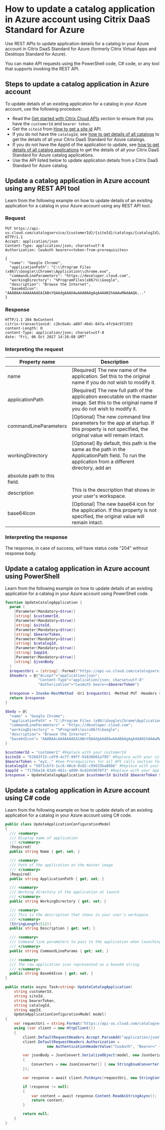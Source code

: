 # How to update a catalog application in Azure account using Citrix DaaS Standard for Azure

Use REST APIs to update application details for a catalog in your Azure account in Citrix DaaS Standard for Azure (formerly Citrix Virtual Apps and Desktops Standard for Azure).

You can make API requests using the PowerShell code, C# code, or any tool that supports invoking the REST API.

## Steps to update a catalog application in Azure account

To update details of an existing application for a catalog in your Azure account, use the following procedure:

-  Read the [Get started with Citrix Cloud APIs](/getting-started) section to ensure that you have the `customerId` and `bearer token`.
-  Get the `siteid` from [How to get a site id](./how-to-get-a-site-id) API.
-  If you do not have the `catalogId`, see [how to get details of all catalogs](./how-to-get-details-of-all-catalogs) to get the details of all your Citrix DaaS Standard for Azure catalogs.
-  If you do not have the AppId of the application to update, see [how to get details of all catalog applications](./how-to-get-details-of-all-catalog-applications) to get the details of all your Citrix DaaS Standard for Azure catalog applications.
-  Use the API listed below to update application details from a Citrix DaaS Standard for Azure catalog.

## Update a catalog application in Azure account using any REST API tool

Learn from the following example on how to update details of an existing application for a catalog in your Azure account using any REST API tool.

### Request

    PUT https://api-us.cloud.com/catalogservice/{customerId}/{siteId}/catalogs/{catalogId}/apps/{appId} HTTP/1.1
    Accept: application/json
    Content-Type: application/json; charset=utf-8
    Authorization: CwsAuth bearer=<token-from-prerequisites>
    
    {
      "name": "Google Chrome",
      "applicationPath": "C:\\Program Files (x86)\\Google\\Chrome\\Application\\chrome.exe",
      "commandLineParameters": "https://developer.cloud.com",
      "workingDirectory": "%ProgramFiles(x86)%\\Google",
      "description": "Browse the Internet",
      "base64Icon": "AAABAAcAAAAAAAEAIABnYQAAdgAAADAwAAABAAgAqA4AAN1hAAAwMAAAAQA..."
    }

### Response

    HTTP/1.1 204 NoContent
    citrix-transactionid: c2bc6a4c-a807-46dc-847a-4fcb4c971953
    content-Length: 0
    content-Type: application/json; charset=utf-8
    date: "Fri, 06 Oct 2017 14:26:08 GMT"

### Interpreting the request

| Property name | Description |
| --- | --- |
| name | [Required] The new name of the application. Set this to the original name if you do not wish to modify it.|
| applicationPath | [Required] The new full path of the application executable on the master image. Set this to the original name if you do not wish to modify it. |
| commandLineParameters | [Optional] The new command line parameters for the app at startup. If this property is not specified, the original value will remain intact. |
| workingDirectory | [Optional] By default, this path is the same as the path in the ApplicationPath field. To run the application from a different directory, add an
absolute path to this field.|
| description | This is the description that shows in your user's workspace. |
| base64Icon | [Optional] The new base64 icon for the application. If this property is not specified, the original value will remain intact.|

### Interpreting the response

The response, in case of success, will have status code "204" without
response body.

## Update a catalog application in Azure account using PowerShell

Learn from the following example on how to update details of an existing application for a catalog in your Azure account using PowerShell code.

``` powershell
function UpdateCatalogApplication {
  param (
    [Parameter(Mandatory=$true)]
    [string] $customerId,
    [Parameter(Mandatory=$true)]
    [string] $siteId,
    [Parameter(Mandatory=$true)]
    [string] $bearerToken,
    [Parameter(Mandatory=$true)]
    [string] $catalogId,
    [Parameter(Mandatory=$true)]
    [string] $appId,
    [Parameter(Mandatory=$true)]
    [string] $jsonBody
  )
  $requestUri = [string]::Format("https://api-us.cloud.com/catalogservice/{0}/{1}/catalogs/{2}/apps/{3}", $customerId, $siteId, $catalogId, $appId)
  $headers = @{"Accept"="application/json";
               "Content-Type"="application/json; charset=utf-8"
               "Authorization"="CwsAuth bearer=$bearerToken"}

  $response = Invoke-RestMethod -Uri $requestUri -Method PUT -Headers $headers -Body $jsonBody
  return $response
}

$body = @{
  "name" = "Google Chrome";
  "applicationPath" = "C:\Program Files (x86)\Google\Chrome\Application\chrome.exe";
  "commandLineParameters" = "https://developer.cloud.com";
  "workingDirectory" = "%ProgramFiles(x86)%\Google";
  "description"= "Browse the Internet";
  "base64Icon"= "AAABAAcAAAAAAAEAIABnYQAAdgAAADAwAAABAAgAqA4AAN1hAAAwMAAA..."
}

$customerId = "customer1" #Replace with your customerId
$siteId = "61603f15-cdf9-4c7f-99ff-91636601a795" #Replace with your site ID
$bearerToken = "ey1.." #See Prerequisites for all API calls section for a sample of how to get your bearer token
$catalogId = "56f1cbf3-1cc6-40cd-9c82-c95633ba88bb" #Replace with your catalog ID
$appId = "f17bbe18-83a9-461c-a890-9c424596f0f3" #Replace with your application ID
$response = UpdateCatalogApplication $customerId $siteId $bearerToken $catalogId $appId (ConvertTo-Json $body)
```

## Update a catalog application in Azure account using C\# code

Learn from the following example on how to update details of an existing application for a catalog in your Azure account using C\# code.

``` csharp
public class UpdateApplicationConfigurationModel
{
  /// <summary>
  /// Display name of application
  /// </summary>
  [Required]
  public string Name { get; set; }

  /// <summary>
  /// Path of the application on the master image
  /// </summary>
  [Required]
  public string ApplicationPath { get; set; }

  /// <summary>
  /// Working directory of the application at launch
  /// </summary>
  public string WorkingDirectory { get; set; }

  /// <summary>
  /// This is the description that shows in your user's workspace.
  /// </summary>
  [StringLength(512)]
  public string Description { get; set; }

  /// <summary>
  /// Command line parameters to pass to the application when launching
  /// </summary>
  public string CommandLineParams { get; set; }

  /// <summary>
  /// The raw application icon represented as a base64 string
  /// </summary>
  public string Base64Icon { get; set; }
}

public static async Task<string> UpdateCatalogApplication(
    string customerId,
    string siteId,
    string bearerToken,
    string catalogId,
    string appId,
    UpdateApplicationConfigurationModel model)
{
    var requestUri = string.Format("https://api-us.cloud.com/catalogservice/{0}/{1}/catalogs/{2}/apps/{3}", customerId, siteId, catalogId, appId);
    using (var client = new HttpClient())
    {
        client.DefaultRequestHeaders.Accept.ParseAdd("application/json");
        client.DefaultRequestHeaders.Authorization =
                   new AuthenticationHeaderValue("CwsAuth", "Bearer=" + bearerToken);

        var jsonBody = JsonConvert.SerializeObject(model, new JsonSerializerSettings
        {
            Converters = new JsonConverter[] { new StringEnumConverter() }
        });

        var response = await client.PutAsync(requestUri, new StringContent(jsonBody, Encoding.UTF8, "application/json"));

        if (response != null)
        {
            var content = await response.Content.ReadAsStringAsync();
            return content;
        }

        return null;
    }
}
```
